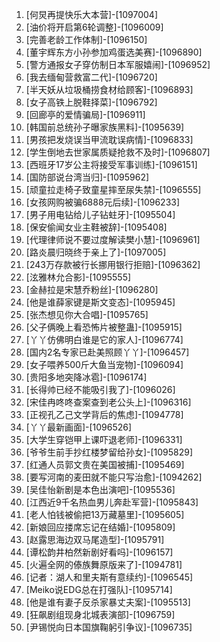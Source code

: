 
1. [何炅再提快乐大本营]-[1097004]
1. [油价将开启第6轮调整]-[1096009]
1. [完善老龄工作体制]-[1096150]
1. [董宇辉东方小孙参加鸡蛋选美赛]-[1096890]
1. [警方通报女子穿仿制日本军服嬉闹]-[1096952]
1. [我去缅甸营救富二代]-[1096720]
1. [半天妖从垃圾桶捞食材给顾客]-[1096893]
1. [女子高铁上脱鞋择菜]-[1096792]
1. [回廊亭的爱情骗局]-[1096911]
1. [韩国前总统孙子曝家族黑料]-[1095639]
1. [男孩把发烧误当甲流耽误病情]-[1096833]
1. [学生倒地去世家属质疑抢救不及时]-[1096807]
1. [西班牙17岁公主将接受军事训练]-[1096151]
1. [国防部说台湾当归]-[1095962]
1. [顽童拉走椅子致童星摔至尿失禁]-[1096555]
1. [女孩网购被骗6888元后续]-[1096233]
1. [男子用电钻给儿子钻蛀牙]-[1095504]
1. [保安偷闻女业主鞋被辞]-[1095408]
1. [代理律师说不要过度解读樊小慧]-[1096961]
1. [路炎晨归晓终于亲上了]-[1097005]
1. [243万存款被行长挪用银行拒赔]-[1096362]
1. [泫雅林允合影]-[1095555]
1. [金赫拉是宋慧乔粉丝]-[1096280]
1. [他是谁薛家键是斯文变态]-[1095945]
1. [张杰想见你大合唱]-[1095765]
1. [父子俩晚上看恐怖片被整蛊]-[1095915]
1. [丫丫仿佛明白谁是它的家人]-[1096774]
1. [国内2名专家已赴美照顾丫丫]-[1096457]
1. [女子喂养500斤大鱼当宠物]-[1096094]
1. [贵阳多地突降冰雹]-[1096174]
1. [长得帅已经不能吸引我了]-[1096026]
1. [宋佳冉咚咚查案查到老公头上]-[1096316]
1. [正视孔乙己文学背后的焦虑]-[1094778]
1. [丫丫最新画面]-[1096526]
1. [大学生穿铠甲上课吓退老师]-[1096331]
1. [爷爷生前手抄红楼梦留给孙女]-[1095829]
1. [红通人员郭文贵在美国被捕]-[1095469]
1. [要写河南的麦田就不能只写治愈]-[1094262]
1. [吴佳怡新剧是本色出演吧]-[1095536]
1. [江西近9千名热血男儿奔赴军营]-[1095843]
1. [老人怕钱被偷把13万藏墓里]-[1095605]
1. [新娘回应搂席忘记在结婚]-[1095809]
1. [赵露思海边双马尾造型]-[1095791]
1. [谭松韵井柏然新剧好看吗]-[1096157]
1. [火遍全网的傣族舞原版来了]-[1094781]
1. [记者：湖人和里夫斯有意续约]-[1096545]
1. [Meiko说EDG总在打强队]-[1095714]
1. [他是谁有妻子反杀家暴丈夫案]-[1095513]
1. [狂飙剧组现身北城表演部]-[1096759]
1. [尹锡悦向日本国旗鞠躬引争议]-[1096735]